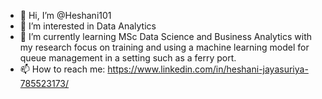 - 👋 Hi, I’m @Heshani101
- 👀 I’m interested in Data Analytics
- 🌱 I’m currently learning MSc Data Science and Business Analytics with my research focus on training and using a machine learning model for queue management in a setting such as a ferry port.
- 📫 How to reach me: https://www.linkedin.com/in/heshani-jayasuriya-785523173/

<!---
Heshani101/Heshani101 is a ✨ special ✨ repository because its `README.md` (this file) appears on your GitHub profile.
You can click the Preview link to take a look at your changes.
--->
